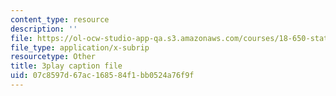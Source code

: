 ```yaml
---
content_type: resource
description: ''
file: https://ol-ocw-studio-app-qa.s3.amazonaws.com/courses/18-650-statistics-for-applications-fall-2016/07c8597d67ac168584f1bb0524a76f9f_phbw9r1iUDI.srt
file_type: application/x-subrip
resourcetype: Other
title: 3play caption file
uid: 07c8597d-67ac-1685-84f1-bb0524a76f9f
---
```

